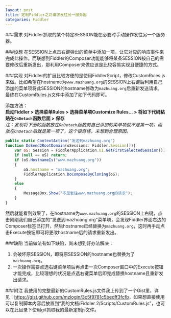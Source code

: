 ```yaml
---
layout: post
title: 定制Fiddler之将请求发往另一服务器
categories: Fiddler
---
```


###需求
对Fiddler抓取的某个特定SESSION能在必要时手动操作发往另一个服务器。

###设想
在SESSION上点击右键弹出的菜单中添加一项，让它对应的响应事件来完成此操作。而联想到Fiddler的Composer功能能够将某条SESSION按自己的需要修改后重新发出，那利用Composer来做应该是比较容易实现且便捷的方式。

###实现
对Fiddler的扩展比较方便的是使用FiddlerScript，修改CustomRules.js来做。比如希望在hostname为`www.mazhuang.org`的SESSION上右键后利用自己添加的菜单项将此SESSION的hostname修改为`mazhuang.org`后重新发送请求，最终在CustomRules.js文件中添加了如下代码即可。  
  
添加方法：  
**启动Fiddler > 选择菜单Rules > 选择菜单项Customize Rules... > 将如下代码粘贴在`OnDetach`函数后面 > 保存**  
*注：发现将下面的函数放在`OnDetach`函数前自己添加的菜单项就不是第一项，而放在`OnDetach`后就是第一项了，这个很奇怪，未想到合理原因。*  

```js
public static ContextAction("发送到mazhuang.org")
function DoSend2RootDomain(oSessions: Fiddler.Session[]){
    var oS: Session = FiddlerApplication.UI.GetFirstSelectedSession();
    if (null == oS) return;
    if (oS.HostnameIs("www.mazhuang.org"))
    {
        oS.hostname = "mazhuang.org";
        FiddlerApplication.DoComposeByCloning(oS);
    }
    else
    {
        MessageBox.Show("不是发往www.mazhuang.org的请求");
    }
}
```

然后就能看到效果了，在hostname为`www.mazhuang.org`的SESSION上右键，点击刚刚我们自己添加的“发送到mazhuang.org”菜单项，会发现Fiddler界面右边的Composer标签已打开，然后hostname已经替换为`mazhuang.org`，这时再手动点击Execute按钮即可将更改hostname后的请求重新发出。

###缺陷
当前做法有如下缺陷，尚未想到好办法解决：  

1. 会破坏原SESSION，即将原SESSION的hostname也替换为了`mazhuang.org`。  
2. 一次操作需要点选右键菜单项后再点击一次Composer窗口中的Execute按钮才能完成，比较理想的状况是点选右键菜单后即完成替换hostname且重新发出请求。

###附注
我使用的完整最新的CustomRules.js文件我上传到了一个Gist里，详见：<https://gist.github.com/mzlogin/3c5f9781c5bedff3fcfb>，如果想直接使用可以复制脚本内容后放置到“我的文档/Fiddler 2/Scripts/CustomRules.js”，也可以在此目录下使用git抓取我的最新定制js文件。
